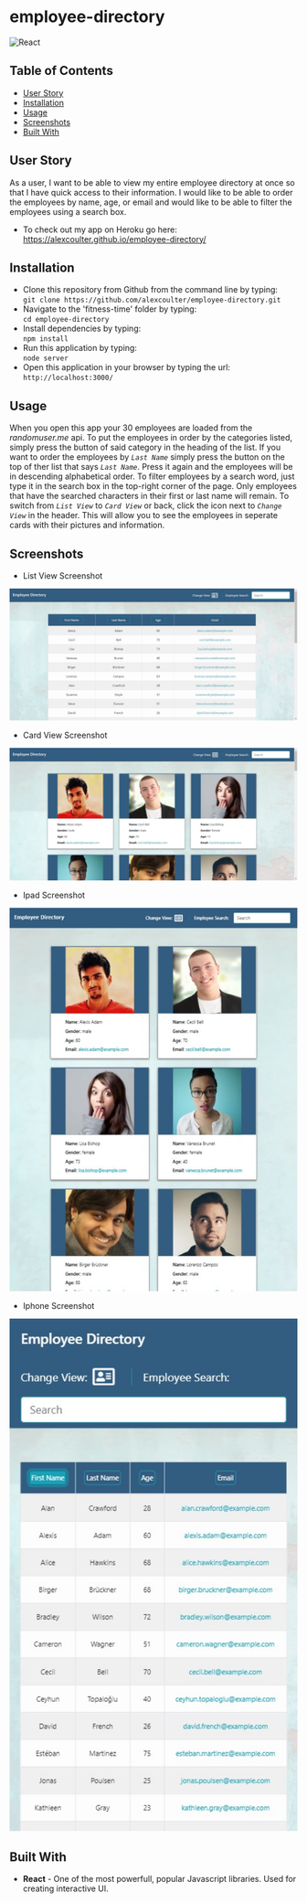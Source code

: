 # employee-directory
 
 ![React](https://img.shields.io/badge/Javascript_Library-React-green) 

## Table of Contents

* [User Story](#user-story)
* [Installation](#installation)
* [Usage](#usage)
* [Screenshots](#screenshots)
* [Built With](#built-with)


## User Story
As a user, I want to be able to view my entire employee directory at once so that I have quick access to their information.  I would like to be able to order the employees by name, age, or email and would like to be able to filter the employees using a search box.
* To check out my app on Heroku go here:  https://alexcoulter.github.io/employee-directory/

## Installation

 * Clone this repository from Github from the command line by typing:  
   `git clone https://github.com/alexcoulter/employee-directory.git`
  * Navigate to the 'fitness-time' folder by typing:  
  `cd employee-directory` 
  * Install dependencies by typing:  
   `npm install`
  * Run this application by typing:   
  `node server` 
  * Open this application in your browser by typing the url:
  `http://localhost:3000/`

  ## Usage
When you open this app your 30 employees are loaded from the *randomuser.me* api.  To put the employees in order by the categories listed, simply press the button of said category in the heading of the list.  If you want to order the employees by *`Last Name`* simply press the button on the top of ther list that says *`Last Name`*.  Press it again and the employees will be in descending alphabetical order.  To filter employees by a search word, just type it in the search box in the top-right corner of the page.  Only employees that have the searched characters in their first or last name will remain.  To switch from *`List View`* to *`Card View`* or back, click the icon next to *`Change View`* in the header. This will allow you to see the employees in seperate cards with their pictures and information. 
  
  ## Screenshots
* List View Screenshot
<div align="center"><img  alt= "Screenshot of list View" src= "./src/ssList.jpg" width="600px" /></div>

* Card View Screenshot
<div align="center"><img  alt= "Screenshot of Card View" src= "./src/ssCard.jpg" width="600px" /></div>

* Ipad Screenshot
<div align="center"><img  alt= "Screenshot on Ipad" src= "./src/ssIpadCard.jpg" width="600px" /></div>

* Iphone Screenshot
<div align="center"><img  alt= "Screenshot on Iphone" src= "./src/iphoneListss.jpg" width="600px" /></div>
   
   
   ## Built With  

* **React** - One of the most powerfull, popular Javascript libraries. Used for creating interactive UI.
